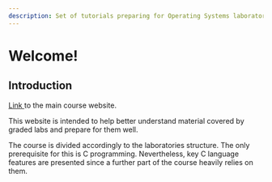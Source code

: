 ```yaml
---
description: Set of tutorials preparing for Operating Systems laboratories.
---
```


# Welcome!

## Introduction

[Link ](https://sop.mini.pw.edu.pl/en/sop1/)to the main course website.&#x20;

This website is intended to help better understand material covered by graded labs and prepare for them well.

The course is divided accordingly to the laboratories structure. The only prerequisite for this is C programming. Nevertheless, key C language features are presented since a further part of the course heavily relies on them.

